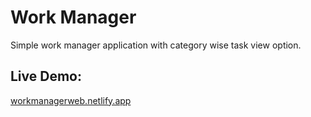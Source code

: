 # Work Manager
Simple work manager application with category wise task view option.
## Live Demo: 
[workmanagerweb.netlify.app](https://workmanagerweb.netlify.app)
